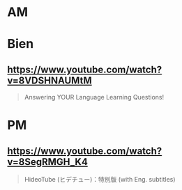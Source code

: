 # AM

# Bien

## https://www.youtube.com/watch?v=8VDSHNAUMtM

> Answering YOUR Language Learning Questions! 

# PM

## https://www.youtube.com/watch?v=8SegRMGH_K4

> HideoTube (ヒデチュー)：特別版 (with Eng. subtitles) 
